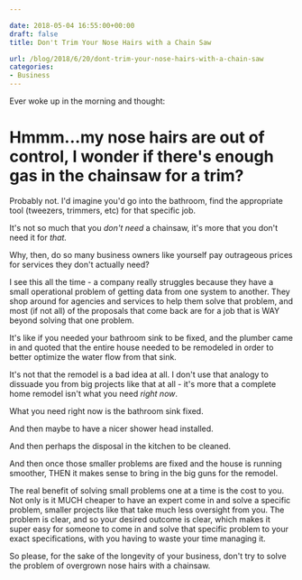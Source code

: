 ```yaml
---

date: 2018-05-04 16:55:00+00:00
draft: false
title: Don't Trim Your Nose Hairs with a Chain Saw

url: /blog/2018/6/20/dont-trim-your-nose-hairs-with-a-chain-saw
categories:
- Business
---
```


Ever woke up in the morning and thought:

# Hmmm...my nose hairs are out of control, I wonder if there's enough gas in the chainsaw for a trim?

Probably not. I'd imagine you'd go into the bathroom, find the appropriate tool (tweezers, trimmers, etc) for that specific job.

It's not so much that you _don't need_ a chainsaw, it's more that you don't need it for _that._

Why, then, do so many business owners like yourself pay outrageous prices for services they don't actually need?

I see this all the time - a company really struggles because they have a small operational problem of getting data from one system to another. They shop around for agencies and services to help them solve that problem, and most (if not all) of the proposals that come back are for a job that is WAY beyond solving that one problem.

It's like if you needed your bathroom sink to be fixed, and the plumber came in and quoted that the entire house needed to be remodeled in order to better optimize the water flow from that sink.

It's not that the remodel is a bad idea at all. I don't use that analogy to dissuade you from big projects like that at all - it's more that a complete home remodel isn't what you need _right now_.

What you need right now is the bathroom sink fixed.

And then maybe to have a nicer shower head installed.

And then perhaps the disposal in the kitchen to be cleaned.

And then once those smaller problems are fixed and the house is running smoother, THEN it makes sense to bring in the big guns for the remodel.

The real benefit of solving small problems one at a time is the cost to you. Not only is it MUCH cheaper to have an expert come in and solve a specific problem, smaller projects like that take much less oversight from you. The problem is clear, and so your desired outcome is clear, which makes it super easy for someone to come in and solve that specific problem to your exact specifications, with you having to waste your time managing it.

So please, for the sake of the longevity of your business, don't try to solve the problem of overgrown nose hairs with a chainsaw.

